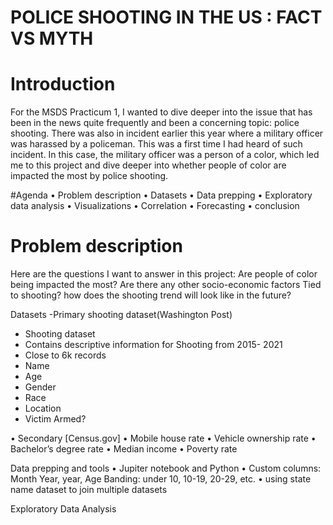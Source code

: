 # POLICE SHOOTING IN THE US : FACT VS MYTH

# Introduction
For the MSDS Practicum 1, I wanted to dive deeper into the issue that has been in the news quite frequently and been a concerning topic: police shooting. There was also in incident earlier this year where a military officer was harassed by a policeman. This was a first time I had heard of such incident. In this case, the military officer was a person of a color, which led me to this project and dive deeper into whether people of color are impacted the most by police shooting.

#Agenda
  •	Problem description
  •	Datasets
  •	Data prepping
  •	Exploratory data analysis
  •	Visualizations
  •	Correlation
  •	Forecasting
  •	conclusion

# Problem description
Here are the questions I want to answer in this project:
Are people of color being impacted the most?
Are there any other socio-economic factors Tied to shooting?
how does the shooting trend will look like in the future?



Datasets
-Primary shooting dataset(Washington Post)
  - Shooting dataset
  - Contains descriptive information for Shooting from 2015- 2021
  - Close to 6k records
  - Name
  - Age
  - Gender
  - Race
  - Location
  - Victim Armed?


•	Secondary [Census.gov]
•	Mobile house rate
•	Vehicle ownership rate
•	Bachelor’s degree rate
•	Median income
•	Poverty rate

Data prepping and tools
•	Jupiter notebook and Python
•	Custom columns: Month Year, year, Age Banding: under 10, 10-19, 20-29, etc.
•	using state name dataset to join multiple datasets

Exploratory Data Analysis




